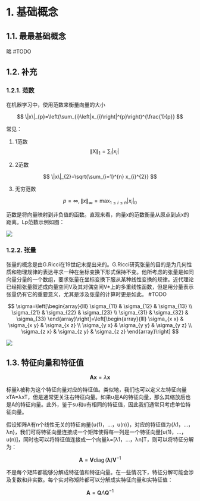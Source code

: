 # 1. 基础概念

## 1.1. 最最基础概念

略 #TODO

## 1.2. 补充

### 1.2.1. 范数

在机器学习中，使用范数来衡量向量的大小


$$
\|x\|_{p}=\left(\sum_{i}\left|x_{i}\right|^{p}\right)^{\frac{1}{p}}
$$


常见：
1. 1范数
$$
\|\mathrm{X}\|_{1}=\sum_{i}\left|x_{i}\right|
$$

2. 2范数

$$
\|x\|_{2}=\sqrt{\sum_{i=1}^{n} x_{i}^{2}}
$$

3. 无穷范数

$$
p=\infty,\|x\|_{\infty}=\max _{1 \leq i \leq n}\left|x_{i}\right|_{0}
$$

范数是将向量映射到非负值的函数。直观来看，向量x的范数衡量从原点到点x的距离。Lp范数示例如图：

![](https://garden-lu-oss.oss-cn-beijing.aliyuncs.com/images20211019171353.png)

### 1.2.2. 张量

张量的概念是由G.Ricci在19世纪末提出来的。G.Ricci研究张量的目的是为几何性质和物理规律的表达寻求一种在坐标变换下形式保持不变。他所考虑的张量是如同向量分量的一个数组，要求张量在坐标变换下服从某种线性变换的规律。近代理论已经把张量叙述成向量空间V及其对偶空间V*上的多重线性函数，但是用分量表示张量仍有它的重要意义，尤其是涉及张量的计算时更是如此。 #TODO


$$
\sigma=\left[\begin{array}{lll}
\sigma_{11} & \sigma_{12} & \sigma_{13} \\
\sigma_{21} & \sigma_{22} & \sigma_{23} \\
\sigma_{31} & \sigma_{32} & \sigma_{33}
\end{array}\right]=\left[\begin{array}{lll}
\sigma_{x x} & \sigma_{x y} & \sigma_{x z} \\
\sigma_{y x} & \sigma_{y y} & \sigma_{y z} \\
\sigma_{z x} & \sigma_{z y} & \sigma_{z z}
\end{array}\right]
$$


![](https://garden-lu-oss.oss-cn-beijing.aliyuncs.com/images20211019171553.png)


## 1.3. 特征向量和特征值

$$
\boldsymbol{A} \boldsymbol{x} = \lambda \boldsymbol{x}
$$

标量λ被称为这个特征向量对应的特征值。类似地，我们也可以定义左特征向量xTA=λxT，但是通常更关注右特征向量。如果υ是A的特征向量，那么其缩放后也是A的特征向量。此外，鉴于sυ和υ有相同的特征值，因此我们通常只考虑单位特征向量。

假设矩阵A有n个线性无关的特征向量{υ(1)，…，υ(n)}，对应的特征值为{λ1，…，λn}，我们可将特征向量连接成一个矩阵使得每一列是一个特征向量[υ(1)，…，υ(n)]，同时也可以将特征值连接成一个向量λ=[λ1，…，λn]T，则可以将特征分解为：

$$
\boldsymbol{A}=\boldsymbol{V} \operatorname{diag}(\boldsymbol{\lambda}) \boldsymbol{V}^{-1}
$$

不是每个矩阵都能够分解成特征值和特征向量。在一些情况下，特征分解可能会涉及复数和非实数。每个实对称矩阵都可以分解成实特征向量和实特征值：

$$
\boldsymbol{A}=\boldsymbol{Q} \Lambda \boldsymbol{Q}^{-1}
$$

